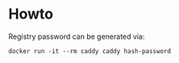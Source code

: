 # Howto

Registry password can be generated via:

```
docker run -it --rm caddy caddy hash-password
```